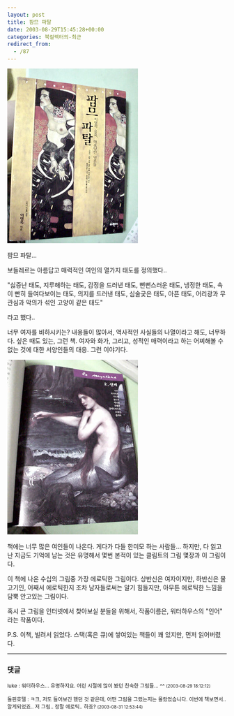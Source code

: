 ```yaml
---
layout: post
title: 팜므 파탈
date: 2003-08-29T15:45:28+00:00
categories: 북컬렉터의-최근
redirect_from:
  - /87
---
```


![ ](/assets/media/logs_archives_DSC01546.jpg)

팜므 파탈...

보들레르는 아름답고 매력적인 여인의 열가지 태도를 정의했다..

"싫증난 태도, 지루해하는 태도, 감정을 드러낸 태도, 뻔뻔스러운 태도, 냉정한 태도, 속이 빤히 들여다보이는 태도, 의지를 드러낸 태도, 심술궂은 태도, 아픈 태도, 어리광과 무관심과 악의가 섞인 고양이 같은 태도"

라고 했다..

너무 여자를 비하시키는? 내용들이 많아서, 역사적인 사실들의 나열이라고 해도, 너무하다. 싶은 때도 있는, 그런 책. 여자와 화가, 그리고, 성적인 매력이라고 하는 어찌해볼 수 없는 것에 대한 서양인들의 대응. 그런 이야기다.

![ ](/assets/media/logs_archives_DSC01548.jpg)

책에는 너무 많은 여인들이 나온다. 게다가 다들 한미모 하는 사람들... 하지만, 다 읽고난 지금도 기억에 남는 것은 유명해서 몇번 본적이 있는 클림트의 그림 몇장과 이 그림이다.

이 책에 나온 수십의 그림중 가장 에로틱한 그림이다. 상반신은 여자이지만, 하반신은 물고기인, 어째서 에로틱한지 조차 남자들로써는 알기 힘들지만, 아무튼 에로틱한 느낌을 담뿍 안고있는 그림이다.

혹시 큰 그림을 인터넷에서 찾아보실 분들을 위해서, 작품이름은, 워터하우스의 "인어" 라는 작품이다.

P.S. 이책, 빌려서 읽었다. 스택(혹은 큐)에 쌓여있는 책들이 꽤 있지만, 먼저 읽어버렸다.

* * *

### 댓글



<!--- cmt:189 --->
<!--- mail: --->
<!--- parent:0 --->

<small class=comment>luke : 워터하우스... 유명하지요. 어린 시절에 많이 봤던 친숙한 그림들... ^^ <small>(2003-08-29 18:12:12)</small></small>


<!--- cmt:190 --->
<!--- mail: --->
<!--- parent:0 --->

<small class=comment>돌핀호텔 : ㅋ크, 저도 들어보긴 했던 것 같은데, 어떤 그림을 그렸는지는 몰랐었습니다. 이번에 책보면서.. 알게되었죠.. 저 그림.. 정말 에로틱.. 하죠? <small>(2003-08-31 12:53:44)</small></small>

